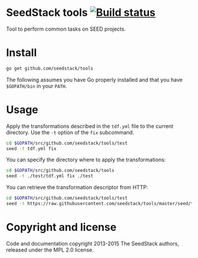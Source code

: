 # SeedStack tools [![Build status](https://travis-ci.org/seedstack/tools.svg?branch=master)](https://travis-ci.org/seedstack/tools)

Tool to perform common tasks on SEED projects.

# Install

```bash
go get github.com/seedstack/tools
```

The following assumes you have Go properly installed and that you have `$GOPATH/bin` in your `PATH`.

# Usage

Apply the transformations described in the `tdf.yml` file to the
current directory. Use the `-t` option of the `fix` subcommand.

```bash
cd $GOPATH/src/github.com/seedstack/tools/test
seed -t tdf.yml fix
```

You can specify the directory where to apply the transformations:

```bash
cd $GOPATH/src/github.com/seedstack/tools
seed -t ./test/tdf.yml fix ./test
```

You can retrieve the transformation descriptor from HTTP:

```bash
cd $GOPATH/src/github.com/seedstack/tools/test
seed -t https://raw.githubusercontent.com/seedstack/tools/master/seed/tdf.yml fix
```

# Copyright and license
Code and documentation copyright 2013-2015 The SeedStack authors, released under the MPL 2.0 license.
